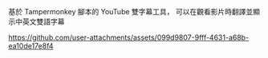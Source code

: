 基於 Tampermonkey 腳本的 YouTube 雙字幕工具，
可以在觀看影片時翻譯並顯示中英文雙語字幕


https://github.com/user-attachments/assets/099d9807-9fff-4631-a68b-ea10de17e8f4

